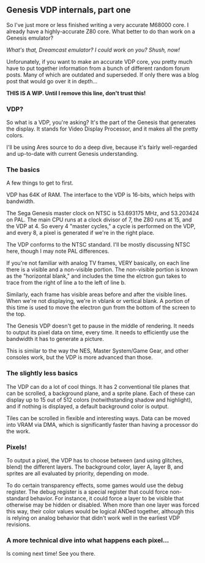 ## Genesis VDP internals, part one

So I've just more or less finished writing a very accurate M68000 core. I already have a highly-accurate Z80 core. What better to do than work on a Genesis emulator?

*What's that, Dreamcast emulator? I could work on you? Shush, now!*

Unforunately, if you want to make an accurate VDP core, you pretty much have to put together information from a bunch of different random forum posts. Many of which are outdated and superseded. If only there was a blog post that would go over it in depth...

__THIS IS A WIP. Until I remove this line, don't trust this!__

### VDP?

So what is a VDP, you're asking? It's the part of the Genesis that generates the display. It stands for Video Display Processor, and it makes all the pretty colors.

I'll be using Ares source to do a deep dive, because it's fairly well-regarded and up-to-date with current Genesis understanding.

### The basics

A few things to get to first.

VDP has 64K of RAM. The interface to the VDP is 16-bits, which helps with bandwidth.

The Sega Genesis master clock on NTSC is 53.693175 MHz, and 53.203424 on PAL. The main CPU runs at a clock divisor of 7, the Z80 runs at 15, and the VDP at 4. So every 4 "master cycles," a cycle is performed on the VDP, and every 8, a pixel is generated if we're in the right place.

The VDP conforms to the NTSC standard. I'll be mostly discussing NTSC here, though I may note PAL differences.

If you're not familiar with analog TV frames, VERY basically, on each line there is a visible and a non-visible portion. The non-visible portion is known as the "horizontal blank," and includes the time the elctron gun takes to trace from the right of line a to the left of line b.

Similarly, each frame has visible areas before and after the visible lines. When we're not displaying, we're in vblank or vertical blank. A portion of this time is used to move the electron gun from the bottom of the screen to the top.

The Genesis VDP doesn't get to pause in the middle of rendering. It needs to output its pixel data on time, every time. It needs to efficiently use the bandwidth it has to generate a picture.

This is similar to the way the NES, Master System/Game Gear, and other consoles work, but the VDP is more advanced than those.

### The slightly less basics

The VDP can do a lot of cool things. It has 2 conventional tile planes that can be scrolled, a background plane, and a sprite plane. Each of these can display up to 15 out of 512 colors (notwithstanding shadow and highlight), and if nothing is displayed, a default background color is output.

Tiles can be scrolled in flexible and interesting ways. Data can be moved into VRAM via DMA, which is significantly faster than having a processor do the work.

### Pixels!

To output a pixel, the VDP has to choose between (and using glitches, blend) the different layers. The background color, layer A, layer B, and sprites are all evaluated by priority, depending on mode. 

To do certain transparency effects, some games would use the debug register. The debug register is a special register that could force non-standard behavior. For instance, it could force a layer to be visible that otherwise may be hidden or disabled. When more than one layer was forced this way, their color values would be logical ANDed together, although this is relying on analog behavior that didn't work well in the earliest VDP revisions.

### A more technical dive into what happens each pixel...
Is coming next time! See you there.